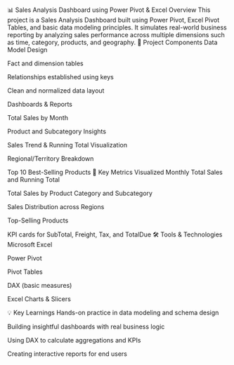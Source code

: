 📊 Sales Analysis Dashboard using Power Pivot & Excel
Overview
This project is a Sales Analysis Dashboard built using Power Pivot, Excel Pivot Tables, and basic data modeling principles. It simulates real-world business reporting by analyzing sales performance across multiple dimensions such as time, category, products, and geography.
📁 Project Components
Data Model Design

Fact and dimension tables

Relationships established using keys

Clean and normalized data layout

Dashboards & Reports

Total Sales by Month

Product and Subcategory Insights

Sales Trend & Running Total Visualization

Regional/Territory Breakdown

Top 10 Best-Selling Products
📌 Key Metrics Visualized
Monthly Total Sales and Running Total

Total Sales by Product Category and Subcategory

Sales Distribution across Regions

Top-Selling Products

KPI cards for SubTotal, Freight, Tax, and TotalDue
🛠️ Tools & Technologies
Microsoft Excel

Power Pivot

Pivot Tables

DAX (basic measures)

Excel Charts & Slicers

💡 Key Learnings
Hands-on practice in data modeling and schema design

Building insightful dashboards with real business logic

Using DAX to calculate aggregations and KPIs

Creating interactive reports for end users

